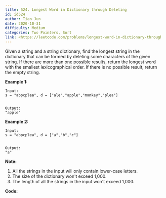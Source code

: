 ```yaml
---
title: 524. Longest Word in Dictionary through Deleting
id: id524
author: Tian Jun
date: 2020-10-31
difficulty: Medium
categories: Two Pointers, Sort
link: <https://leetcode.com/problems/longest-word-in-dictionary-through-deleting/description/>
---
```


Given a string and a string dictionary, find the longest string in the
dictionary that can be formed by deleting some characters of the given string.
If there are more than one possible results, return the longest word with the
smallest lexicographical order. If there is no possible result, return the
empty string.

**Example 1:**  
            
	Input:    s = "abpcplea", d = ["ale","apple","monkey","plea"]        
	Output:     "apple"    

**Example 2:**  
            
	Input:    s = "abpcplea", d = ["a","b","c"]        
	Output:     "a"    

**Note:**  

  1. All the strings in the input will only contain lower-case letters.
  2. The size of the dictionary won't exceed 1,000.
  3. The length of all the strings in the input won't exceed 1,000.


**Code:**
